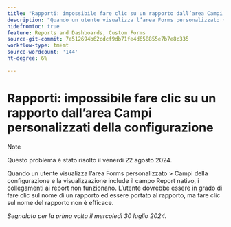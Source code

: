 ```yaml
---
title: "Rapporti: impossibile fare clic su un rapporto dall’area Campi personalizzati della configurazione"
description: "Quando un utente visualizza l’area Forms personalizzato > Campi della configurazione e la visualizzazione include il campo Report nativo, i collegamenti ai report non funzionano. L’utente dovrebbe essere in grado di fare clic sul nome di un rapporto ed essere portato al rapporto, ma fare clic sul nome del rapporto non è efficace."
hidefromtoc: true
feature: Reports and Dashboards, Custom Forms
source-git-commit: 7e512694b62cdcf9db71fe4d658855e7b7e8c335
workflow-type: tm+mt
source-wordcount: '144'
ht-degree: 6%

---
```



# Rapporti: impossibile fare clic su un rapporto dall’area Campi personalizzati della configurazione

>[!NOTE]
>
>Questo problema è stato risolto il venerdì 22 agosto 2024.

Quando un utente visualizza l’area Forms personalizzato > Campi della configurazione e la visualizzazione include il campo Report nativo, i collegamenti ai report non funzionano. L’utente dovrebbe essere in grado di fare clic sul nome di un rapporto ed essere portato al rapporto, ma fare clic sul nome del rapporto non è efficace.

_Segnalato per la prima volta il mercoledì 30 luglio 2024._
